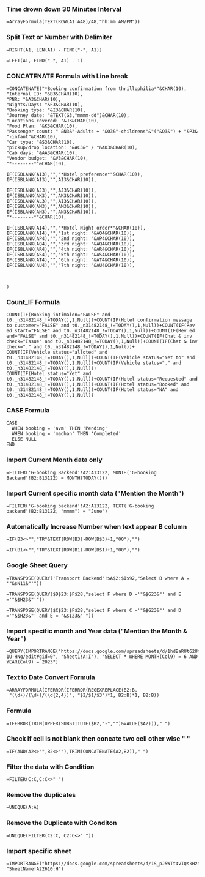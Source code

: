 ### Time drown down 30 Minutes Interval

```
=ArrayFormula(TEXT(ROW(A1:A48)/48,"hh:mm AM/PM"))
```
### Split Text or Number with Delimiter

```
=RIGHT(A1, LEN(A1) - FIND("-", A1))

=LEFT(A1, FIND("-", A1) - 1)

```


### CONCATENATE Formula with Line break

```
=CONCATENATE("*Booking confirmation from thrillophilia*"&CHAR(10),
"Internal ID: "&B3&CHAR(10),
"PNR: "&A3&CHAR(10),
"Nights/Days: "&F3&CHAR(10),
"Booking type: "&I3&CHAR(10),
"Journey date: "&TEXT(G3,"mmmm-dd")&CHAR(10),
"Locations covered: "&J3&CHAR(10),
"Food Plan: "&K3&CHAR(10),
"Passenger count: " &N3&"-Adults + "&O3&"-childrens"&"("&Q3&") + "&P3& "-infant"&CHAR(10),
"Car type: "&S3&CHAR(10),
"pickup/drop location: "&AC3&" / "&AD3&CHAR(10),
"Cab days: "&AA3&CHAR(10),
"Vendor budget: "&V3&CHAR(10),
"*--------*"&CHAR(10),

IF(ISBLANK(AI3),"","*Hotel preference*"&CHAR(10)),
IF(ISBLANK(AI3),"",AI3&CHAR(10)),

IF(ISBLANK(AJ3),"",AJ3&CHAR(10)),
IF(ISBLANK(AK3),"",AK3&CHAR(10)),
IF(ISBLANK(AL3),"",AI3&CHAR(10)),
IF(ISBLANK(AM3),"",AM3&CHAR(10)),
IF(ISBLANK(AN3),"",AN3&CHAR(10)),
"*--------*"&CHAR(10),

IF(ISBLANK(AI4),"","*Hotel Night order*"&CHAR(10)),
IF(ISBLANK(AI4),"","1st night: "&AO4&CHAR(10)),
IF(ISBLANK(AP4),"","2nd night: "&AP4&CHAR(10)),
IF(ISBLANK(AQ4),"","3rd night: "&AQ4&CHAR(10)),
IF(ISBLANK(AR4),"","4th night: "&AR4&CHAR(10)),
IF(ISBLANK(AS4),"","5th night: "&AS4&CHAR(10)),
IF(ISBLANK(AT4),"","6th night: "&AT4&CHAR(10)),
IF(ISBLANK(AU4),"","7th night: "&AU4&CHAR(10)),



)

```

### Count_IF Formula

```
COUNT(IF(Booking intimaion="FALSE" and t0._n31482148_!=TODAY(),1,Null))+COUNT(IF(Hotel confirmation message to customer="FALSE" and t0._n31482148_!=TODAY(),1,Null))+COUNT(IF(Rev ed start="FALSE" and t0._n31482148_!=TODAY(),1,Null))+COUNT(IF(Rev ed end="FALSE" and t0._n31482148_!=TODAY(),1,Null))+COUNT(IF(Chat & inv check="Issue" and t0._n31482148_!=TODAY(),1,Null))+COUNT(IF(Chat & inv check="." and t0._n31482148_!=TODAY(),1,Null))+
COUNT(IF(Vehicle status="alloted" and t0._n31482148_!=TODAY(),1,Null))+COUNT(IF(Vehicle status="Yet to" and t0._n31482148_!=TODAY(),1,Null))+COUNT(IF(Vehicle status="." and t0._n31482148_!=TODAY(),1,Null))+
COUNT(IF(Hotel status="Yet" and t0._n31482148_!=TODAY(),1,Null))+COUNT(IF(Hotel status="Requested" and t0._n31482148_!=TODAY(),1,Null))+COUNT(IF(Hotel status="Booked" and t0._n31482148_!=TODAY(),1,Null))+COUNT(IF(Hotel status="NA" and t0._n31482148_!=TODAY(),1,Null))

```

### CASE Formula

```
CASE
  WHEN booking = 'avm' THEN 'Pending'
  WHEN booking = 'madhan' THEN 'Completed'
  ELSE NULL
END

```
### Import Current Month data only

```
=FILTER('G-booking Backend'!A2:A13122, MONTH('G-booking Backend'!B2:B13122) = MONTH(TODAY()))

```

### Import Current specific month data ("Mention the Month")
```
=FILTER('G-booking backend'!A2:A13122, TEXT('G-booking backend'!B2:B13122, "mmmm") = "June")

```


### Automatically Increase Number when text appear B column

```
=IF(B3<>"","TR"&TEXT(ROW(B3)-ROW(B$3)+1,"00"),"")

=IF(B1<>"","TR"&TEXT(ROW(B1)-ROW(B$1)+1,"00"),"")

```
### Google Sheet Query

```
=TRANSPOSE(QUERY('Transport Backend'!$A$2:$I$92,"Select B where A = '"&$N11&"'"))
```

```
=TRANSPOSE(QUERY($D$23:$F$28,"select F where D ='"&$G23&"' and E ='"&$H23&"'"))
```

```
=TRANSPOSE(QUERY($C$23:$F$28,"select F where C ='"&$G23&"' and D ='"&$H23&"' and E = "&$I23&" "))
```

### Import specific month and Year data ("Mention the Month & Year")
```
=QUERY(IMPORTRANGE("https://docs.google.com/spreadsheets/d/1hdBaRUt62UfDc_LYOAEBPiermHCWAfCXbUiQ-1U-HNg/edit#gid=0", "Sheet1!A:I"), "SELECT * WHERE MONTH(Col9) = 6 AND YEAR(Col9) = 2023")
```

### Text to Date Convert Formula
```
=ARRAYFORMULA(IFERROR(IFERROR(REGEXREPLACE(B2:B, 
 "(\d+)/(\d+)/(\d{2,4})", "$2/$1/$3")*1, B2:B)*1, B2:B))
```

### Formula
```
=IFERROR(TRIM(UPPER(SUBSTITUTE($B2,"-","")&VALUE($A2)))," ")
```

### Check if cell is not  blank then concate two cell other wise " "
```
=IF(AND(A2<>"",B2<>""),TRIM(CONCATENATE(A2,B2))," ")
```

### Filter the data with Condition
```
=FILTER(C:C,C:C<>" ")
```

### Remove the duplicates
```
=UNIQUE(A:A)
```

### Remove the Duplicate with Conditon
```
=UNIQUE(FILTER(C2:C, C2:C<>" "))
```

### Import specific sheet
```
=IMPORTRANGE("https://docs.google.com/spreadsheets/d/1S_pJ5WTt4vIQskHzfgsj6xhwBWnpyYPts1zk_PBEtuI", "SheetName!A22610:H")

```
